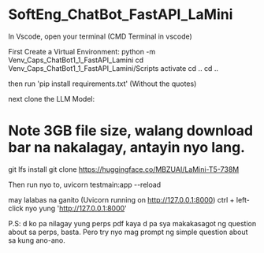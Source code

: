 # SoftEng_ChatBot_FastAPI_LaMini
In Vscode, open your terminal (CMD Terminal in vscode)

First Create a Virtual Environment:
  python -m Venv_Caps_ChatBot1_1_FastAPI_Lamini
  cd Venv_Caps_ChatBot1_1_FastAPI_Lamini/Scripts
  activate
  cd ..
  cd ..

then run 'pip install requirements.txt' (Without the quotes)

next clone the LLM Model:
# Note 3GB file size, walang download bar na nakalagay, antayin nyo lang.

  git lfs install
  git clone https://huggingface.co/MBZUAI/LaMini-T5-738M

Then run nyo to, 
  uvicorn testmain:app --reload

may lalabas na ganito (Uvicorn running on http://127.0.0.1:8000)
  ctrl + left-click nyo yung 'http://127.0.0.1:8000'

P.S: d ko pa nilagay yung perps pdf kaya d pa sya makakasagot ng question about sa perps, basta. Pero try nyo mag prompt ng simple question about sa kung ano-ano.

